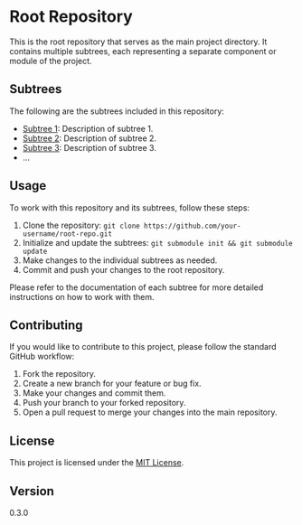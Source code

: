 # Root Repository

This is the root repository that serves as the main project directory. It contains multiple subtrees, each representing a separate component or module of the project.

## Subtrees

The following are the subtrees included in this repository:

- [Subtree 1](/path/to/subtree1): Description of subtree 1.
- [Subtree 2](/path/to/subtree2): Description of subtree 2.
- [Subtree 3](/path/to/subtree3): Description of subtree 3.
- ...

## Usage

To work with this repository and its subtrees, follow these steps:

1. Clone the repository: `git clone https://github.com/your-username/root-repo.git`
2. Initialize and update the subtrees: `git submodule init && git submodule update`
3. Make changes to the individual subtrees as needed.
4. Commit and push your changes to the root repository.

Please refer to the documentation of each subtree for more detailed instructions on how to work with them.

## Contributing

If you would like to contribute to this project, please follow the standard GitHub workflow:

1. Fork the repository.
2. Create a new branch for your feature or bug fix.
3. Make your changes and commit them.
4. Push your branch to your forked repository.
5. Open a pull request to merge your changes into the main repository.

## License

This project is licensed under the [MIT License](LICENSE).

## Version

0.3.0